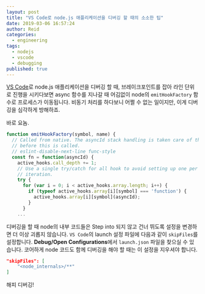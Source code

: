 ```yaml
---
layout: post
title: "VS Code로 node.js 애플리케이션을 디버깅 할 때의 소소한 팁"
date: 2019-03-06 16:57:24
author: Reid
categories:
  - engineering
tags:
  - nodejs
  - vscode
  - debugging
published: true
---
```


[VS Code](https://code.visualstudio.com/)로 node.js 애플리케이션을 디버깅 할 때, 브레이크포인트를 잡아 라인 단위로 진행을 시키다보면 async 함수를 지나갈 때 어김없이 node의 `emitHookFactory` 함수로 프로세스가 이동됩니다. 비동기 처리를 하다보니 어쩔 수 없는 일이지만, 이게 디버깅을 심각하게 방해하죠.

바로 요놈.

``` javascript
function emitHookFactory(symbol, name) {
  // Called from native. The asyncId stack handling is taken care of there
  // before this is called.
  // eslint-disable-next-line func-style
  const fn = function(asyncId) {
    active_hooks.call_depth += 1;
    // Use a single try/catch for all hook to avoid setting up one per
    // iteration.
    try {
      for (var i = 0; i < active_hooks.array.length; i++) {
        if (typeof active_hooks.array[i][symbol] === 'function') {
          active_hooks.array[i][symbol](asyncId);
        }
      }
	...
```

디버깅을 할 때 node의 내부 코드들은 Step into 되지 않고 건너 뛰도록 설정을 변경하면 더 이상 괴롭지 않습니다. `VS Code`의 launch 설정 파일에 다음과 같이 `skipFiles`를 설정합니다. **Debug/Open Configurations**에서 `launch.json` 파일을 찾으실 수 있습니다. 코어하게 node 코드도 함께 디버깅을 해야 할 때는 이 설정을 지우셔야 합니다.

```json
"skipFiles": [
    "<node_internals>/**"
]
```

해피 디버깅!

